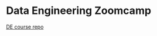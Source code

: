 # Data Engineering Zoomcamp

[DE course repo](https://github.com/DataTalksClub/data-engineering-zoomcamp)
